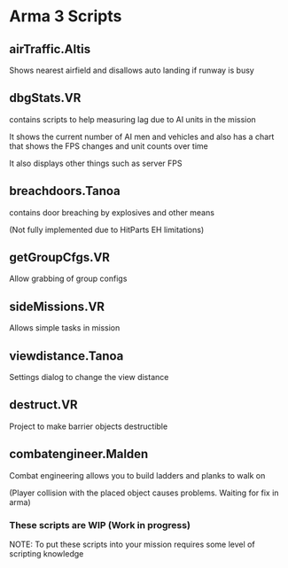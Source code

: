 # Arma 3 Scripts

## <b>airTraffic.Altis</b> 

Shows nearest airfield and disallows auto landing if runway is busy


## <b>dbgStats.VR</b> 

contains scripts to help measuring lag due to AI units in the mission

It shows the current number of AI men and vehicles and also has a chart that shows the FPS changes and unit counts over time

It also displays other things such as server FPS




## <b>breachdoors.Tanoa</b> 

contains door breaching by explosives and other means

(Not fully implemented due to HitParts EH limitations)


## <b>getGroupCfgs.VR</b>

Allow grabbing of group configs


## <b>sideMissions.VR</b>

Allows simple tasks in mission


## <b>viewdistance.Tanoa</b>

Settings dialog to change the view distance


## <b>destruct.VR</b>

Project to make barrier objects destructible

## <b>combatengineer.Malden</b>

Combat engineering allows you to build ladders and planks to walk on

(Player collision with the placed object causes problems. Waiting for fix in arma)


### These scripts are WIP (Work in progress) 

NOTE: To put these scripts into your mission requires some level of scripting knowledge

